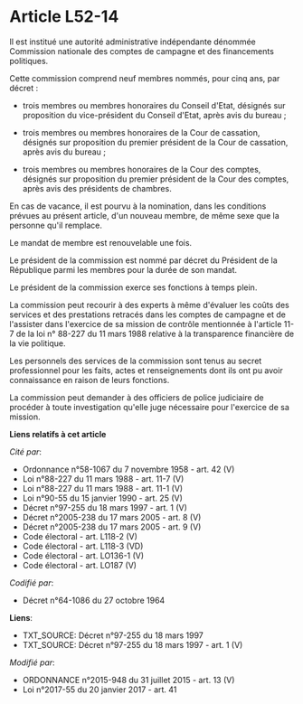 # Article L52-14

Il est institué une autorité administrative indépendante dénommée Commission nationale des comptes de campagne et des
financements politiques. 

Cette commission comprend neuf membres nommés, pour cinq ans, par décret :

- trois membres ou membres honoraires du Conseil d'Etat, désignés sur proposition du vice-président du Conseil d'Etat, après
avis du bureau ;

- trois membres ou membres honoraires de la Cour de cassation, désignés sur proposition du premier président de la Cour de
cassation, après avis du bureau ;

- trois membres ou membres honoraires de la Cour des comptes, désignés sur proposition du premier président de la Cour des
comptes, après avis des présidents de chambres. 

En cas de vacance, il est pourvu à la nomination, dans les conditions prévues au présent article, d'un nouveau membre, de
même sexe que la personne qu'il remplace. 

Le mandat de membre est renouvelable une fois. 

Le président de la commission est nommé par décret du Président de la République parmi les membres pour la durée de son
mandat. 

Le président de la commission exerce ses fonctions à temps plein. 

La commission peut recourir à des experts à même d'évaluer les coûts des services et des prestations retracés dans les
comptes de campagne et de l'assister dans l'exercice de sa mission de contrôle mentionnée à l'article 11-7 de la loi n°
88-227 du 11 mars 1988 relative à la transparence financière de la vie politique. 

Les personnels des services de la commission sont tenus au secret professionnel pour les faits, actes et renseignements dont
ils ont pu avoir connaissance en raison de leurs fonctions. 

La commission peut demander à des officiers de police judiciaire de procéder à toute investigation qu'elle juge nécessaire
pour l'exercice de sa mission.

**Liens relatifs à cet article**

_Cité par_:

  - Ordonnance n°58-1067 du 7 novembre 1958 - art. 42 (V)
  - Loi n°88-227 du 11 mars 1988 - art. 11-7 (V)
  - Loi n°88-227 du 11 mars 1988 - art. 11-1 (V)
  - Loi n°90-55 du 15 janvier 1990 - art. 25 (V)
  - Décret n°97-255 du 18 mars 1997 - art. 1 (V)
  - Décret n°2005-238 du 17 mars 2005 - art. 8 (V)
  - Décret n°2005-238 du 17 mars 2005 - art. 9 (V)
  - Code électoral - art. L118-2 (V)
  - Code électoral - art. L118-3 (VD)
  - Code électoral - art. LO136-1 (V)
  - Code électoral - art. LO187 (V)

_Codifié par_:

  - Décret n°64-1086 du 27 octobre 1964

**Liens**:

  - TXT_SOURCE: Décret n°97-255 du 18 mars 1997
  - TXT_SOURCE: Décret n°97-255 du 18 mars 1997 - art. 1 (V)

_Modifié par_:

  - ORDONNANCE n°2015-948 du 31 juillet 2015 - art. 13 (V)
  - Loi n°2017-55 du 20 janvier 2017 - art. 41
